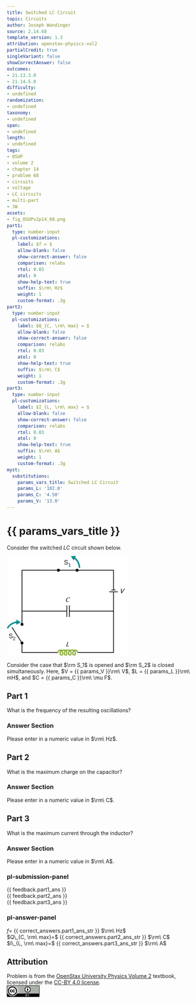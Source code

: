 ```yaml
---
title: Switched LC Circuit
topic: Circuits
author: Joseph Wandinger
source: 2.14.68
template_version: 1.3
attribution: openstax-physics-vol2
partialCredit: true
singleVariant: false
showCorrectAnswer: false
outcomes:
- 21.13.3.0
- 21.14.5.0
difficulty:
- undefined
randomization:
- undefined
taxonomy:
- undefined
span:
- undefined
length:
- undefined
tags:
- OSUP
- volume 2
- chapter 14
- problem 68
- circuits
- voltage
- LC circuits
- multi-part
- JW
assets:
- fig_OSUPv2p14_68.png
part1:
  type: number-input
  pl-customizations:
    label: $f = $
    allow-blank: false
    show-correct-answer: false
    comparison: relabs
    rtol: 0.03
    atol: 0
    show-help-text: true
    suffix: $\rm\ Hz$
    weight: 1
    custom-format: .3g
part2:
  type: number-input
  pl-customizations:
    label: $Q_{C, \rm\ max} = $
    allow-blank: false
    show-correct-answer: false
    comparison: relabs
    rtol: 0.03
    atol: 0
    show-help-text: true
    suffix: $\rm\ C$
    weight: 1
    custom-format: .3g
part3:
  type: number-input
  pl-customizations:
    label: $I_{L, \rm\ max} = $
    allow-blank: false
    show-correct-answer: false
    comparison: relabs
    rtol: 0.03
    atol: 0
    show-help-text: true
    suffix: $\rm\ A$
    weight: 1
    custom-format: .3g
myst:
  substitutions:
    params_vars_title: Switched LC Circuit
    params_L: '102.0'
    params_C: '4.50'
    params_V: '13.0'
---
```

# {{ params_vars_title }}
Consider the switched $LC$ circuit shown below.

<img src="fig_OSUPv2p14_68.png" width=325>

Consider the case that $\rm S_1$ is opened and $\rm S_2$ is closed simultaneously.
Here, $V = {{ params_V }}\rm\ V$, $L = {{ params_L }}\rm\ mH$, and $C = {{ params_C }}\rm\ \mu F$.

## Part 1

What is the frequency of the resulting oscillations?

### Answer Section

Please enter in a numeric value in $\rm\ Hz$.

## Part 2

What is the maximum charge on the capacitor?

### Answer Section

Please enter in a numeric value in $\rm\ C$.

## Part 3

What is the maximum current through the inductor?

### Answer Section

Please enter in a numeric value in $\rm\ A$.

### pl-submission-panel

{{ feedback.part1_ans }}<br>
{{ feedback.part2_ans }}<br>
{{ feedback.part3_ans }}

### pl-answer-panel

$f=$ {{ correct_answers.part1_ans_str }} $\rm\ Hz$<br>
$Q\_{C, \rm\ max}=$ {{ correct_answers.part2_ans_str }} $\rm\ C$<br>
$I\_{L, \rm\ max}=$ {{ correct_answers.part3_ans_str }} $\rm\ A$

## Attribution

Problem is from the [OpenStax University Physics Volume 2](https://openstax.org/details/books/university-physics-volume-2) textbook, licensed under the [CC-BY 4.0 license](https://creativecommons.org/licenses/by/4.0/).<br>![Image representing the Creative Commons 4.0 BY license.](https://raw.githubusercontent.com/firasm/bits/master/by.png)
